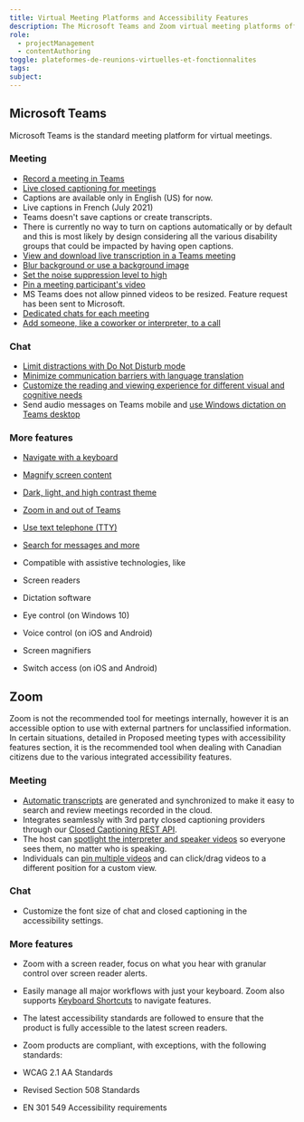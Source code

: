 ```yaml
---
title: Virtual Meeting Platforms and Accessibility Features
description: The Microsoft Teams and Zoom virtual meeting platforms offer various accessibility features that meet different needs, including for meetings and conversations.
role:
  - projectManagement
  - contentAuthoring
toggle: plateformes-de-reunions-virtuelles-et-fonctionnalites
tags:
subject:
---
```


## Microsoft Teams

Microsoft Teams is the standard meeting platform for virtual meetings.

### Meeting

- [Record a meeting in Teams](https://support.microsoft.com/en-us/office/record-a-meeting-in-teams-34dfbe7f-b07d-4a27-b4c6-de62f1348c24)
- [Live closed captioning for meetings](https://support.microsoft.com/en-us/office/use-live-captions-in-a-teams-meeting-4be2d304-f675-4b57-8347-cbd000a21260)
- Captions are available only in English (US) for now.
- Live captions in French (July 2021)
- Teams doesn't save captions or create transcripts.
- There is currently no way to turn on captions automatically or by default and this is most likely by design considering all the various disability groups that could be impacted by having open captions.
- [View and download live transcription in a Teams meeting](https://support.microsoft.com/en-gb/office/view-live-transcription-in-a-teams-meeting-dc1a8f23-2e20-4684-885e-2152e06a4a8b)
- [Blur background or use a background image](https://support.microsoft.com/en-us/office/change-your-background-for-a-teams-meeting-f77a2381-443a-499d-825e-509a140f4780)
- [Set the noise suppression level to high](https://support.microsoft.com/en-us/office/reduce-background-noise-in-teams-meetings-1a9c6819-137d-4b3b-a1c8-4ab20b234c0d)
- [Pin a meeting participant's video](https://support.microsoft.com/en-us/topic/9825091c-0e7d-4c2b-95f5-eba644f19175)
- MS Teams does not allow pinned videos to be resized. Feature request has been sent to Microsoft.
- [Dedicated chats for each meeting](https://support.microsoft.com/en-us/office/join-a-meeting-in-teams-1613bb53-f3fa-431e-85a9-d6a91e3468c9)
- [Add someone, like a coworker or interpreter, to a call](https://support.microsoft.com/en-us/office/add-someone-to-a-call-in-teams-267fb0c9-275a-4047-8412-7b2654dc29c3)

### Chat

- [Limit distractions with Do Not Disturb mode](https://support.microsoft.com/en-us/office/change-your-status-in-teams-ce36ed14-6bc9-4775-a33e-6629ba4ff78e)
- [Minimize communication barriers with language translation](https://support.microsoft.com/en-us/office/translate-a-message-in-teams-d8926ce9-d6a6-47df-a416-f1adb62d3194)
- [Customize the reading and viewing experience for different visual and cognitive needs](https://support.microsoft.com/en-us/topic/use-immersive-reader-in-microsoft-teams-a700c0d0-bc53-4696-a94d-4fbc86ac7a9a)
- Send audio messages on Teams mobile and [use Windows dictation on Teams desktop](https://support.microsoft.com/help/4042244)

### More features

- [Navigate with a keyboard](https://support.microsoft.com/en-us/office/keyboard-shortcuts-for-microsoft-teams-2e8e2a70-e8d8-4a19-949b-4c36dd5292d2)
- [Magnify screen content](https://support.microsoft.com/en-us/office/take-advantage-of-the-accessibility-features-in-microsoft-teams-for-a-better-meeting-or-live-event-experience-eec38ba3-689b-4ab4-8b6a-1c1c30259d86#bkmk_magnify_win)
- [Dark, light, and high contrast theme](https://support.microsoft.com/en-us/office/change-settings-in-teams-b506e8f1-1a96-4cf1-8c6b-b6ed4f424bc7)
- [Zoom in and out of Teams](https://support.microsoft.com/en-us/topic/dc3cd3d8-efb5-4995-8b31-434b3943ba52)
- [Use text telephone (<abbr>TTY</abbr>)](https://support.microsoft.com/en-us/office/manage-your-call-settings-in-teams-456cb611-3477-496f-b31a-6ab752a7595f)
- [Search for messages and more](https://support.microsoft.com/en-us/office/search-for-messages-and-more-in-teams-4a351520-33f4-42ab-a5ee-5fc0ab88b263)
- Compatible with assistive technologies, like

- Screen readers
- Dictation software
- Eye control (on Windows 10)
- Voice control (on iOS and Android)
- Screen magnifiers
- Switch access (on iOS and Android)

## Zoom

Zoom is not the recommended tool for meetings internally, however it is an accessible option to use with external partners for unclassified information. In certain situations, detailed in Proposed meeting types with accessibility features section, it is the recommended tool when dealing with Canadian citizens due to the various integrated accessibility features.

### Meeting

- [Automatic transcripts](https://support.zoom.us/hc/en-us/articles/115004794983-Automatically-Transcribe-Cloud-Recordings-) are generated and synchronized to make it easy to search and review meetings recorded in the cloud.
- Integrates seamlessly with 3rd party closed captioning providers through our [Closed Captioning REST API](https://support.zoom.us/hc/en-us/articles/207279736-Closed-Captioning).
- The host can [spotlight the interpreter and speaker videos](https://support.zoom.us/hc/en-us/articles/201362653-How-do-I-spotlight-a-speaker-) so everyone sees them, no matter who is speaking.
- Individuals can [pin multiple videos](https://support.zoom.us/hc/en-us/articles/201362743) and can click/drag videos to a different position for a custom view.

### Chat

- Customize the font size of chat and closed captioning in the accessibility settings.

### More features

- Zoom with a screen reader, focus on what you hear with granular control over screen reader alerts.
- Easily manage all major workflows with just your keyboard. Zoom also supports [Keyboard Shortcuts](https://support.zoom.us/hc/en-us/articles/205683899-Hot-Keys-and-Keyboard-for-Zoom) to navigate features.
- The latest accessibility standards are followed to ensure that the product is fully accessible to the latest screen readers.
- Zoom products are compliant, with exceptions, with the following standards:

- WCAG 2.1 AA Standards
- Revised Section 508 Standards
- EN 301 549 Accessibility requirements
